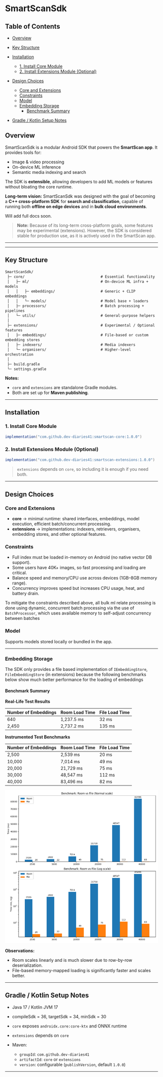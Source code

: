 # **SmartScanSdk**

## Table of Contents

* [Overview](#overview)
* [Key Structure](#key-structure)
* [Installation](#installation)

  + [1. Install Core Module](#1-install-core-module)
  + [2. Install Extensions Module (Optional)](#2-install-extensions-module-optional)
* [Design Choices](#design-choices)

  + [Core and Extensions](#core-and-extensions)
  + [Constraints](#constraints)
  + [Model](#model)
  + [Embedding Storage](#embedding-storage)
    - [Benchmark Summary](#benchmark-summary) 

* [Gradle / Kotlin Setup Notes](#gradle--kotlin-setup-notes)

<a name="overview"></a>

## **Overview**

SmartScanSdk is a modular Android SDK that powers the **SmartScan app**. It provides tools for:

* Image & video processing
* On-device ML inference
* Semantic media indexing and search

The SDK is **extensible**, allowing developers to add ML models or features without bloating the core runtime.

**Long-term vision:** SmartScanSdk was designed with the goal of becoming a **C++ cross-platform SDK** for **search and classification**, capable of running both **offline on edge devices** and in **bulk cloud environments**.

Will add full docs soon.

> **Note:** Because of its long-term cross-platform goals, some features may be experimental (extensions). However, the SDK is considered stable for production use, as it is actively used in the SmartScan app.

---


---

## **Key Structure**

```
SmartScanSdk/
 ├─ core/                                   # Essential functionality
 │   ├─ ml/                                 # On-device ML infra + models
 │   │   ├─ embeddings/                     # Generic + CLIP embeddings
 │   │   └─ models/                         # Model base + loaders
 │   ├─ processors/                         # Batch processing + pipelines
 │   └─ utils/                              # General-purpose helpers
 │
 ├─ extensions/                             # Experimental / Optional features 
 │   ├─ embeddings/                         # File-based or custom embedding stores
 │   ├─ indexers/                           # Media indexers
 │   └─ organisers/                         # Higher-level orchestration
 │
 ├─ build.gradle  
 └─ settings.gradle  
```

**Notes:**

* `core` and `extensions` are standalone Gradle modules.
* Both are set up for **Maven publishing**.

---

## **Installation**

### **1. Install Core Module**

```gradle
implementation("com.github.dev-diaries41:smartscan-core:1.0.0")
```

### **2. Install Extensions Module (Optional)**

```gradle
implementation("com.github.dev-diaries41:smartscan-extensions:1.0.0")
```

> `extensions` depends on `core`, so including it is enough if you need both.

---

## **Design Choices**

### Core and Extensions

* **core** → minimal runtime: shared interfaces, embeddings, model execution, efficient batch/concurrent processing.
* **extensions** → implementations: indexers, retrievers, organisers, embedding stores, and other optional features.

### Constraints

* Full index must be loaded in-memory on Android (no native vector DB support).
* Some users have 40K+ images, so fast processing and loading are critical.
* Balance speed and memory/CPU use across devices (1GB–8GB memory range).
* Concurrency improves speed but increases CPU usage, heat, and battery drain.

To mitigate the constraints described above, all bulk ml relate processing is done using dynamic, concurrent batch processing via the use of `BatchProcessor`, which uses available memory to self-adjust concurrency between batches

### Model

Supports models stored locally or bundled in the app.

---

### Embedding Storage

The SDK only provides a file based implementation of `IEmbeddingStore`, `FileEmbeddingStore` (in extensions) because the following benchmarks below show much better performance for the loading of embeddings

#### **Benchmark Summary**

**Real-Life Test Results**

| Number of Embeddings | Room Load Time | File Load Time |
|---------------------|----------------|----------------|
| 640                 | 1,237.5 ms    | 32 ms          |
| 2,450               | 2,737.2 ms    | 135 ms         |


**Instrumented Test Benchmarks**

| Number of Embeddings | Room Load Time | File Load Time |
|---------------------|----------------|----------------|
| 2,500               | 2,539 ms       | 20 ms          |
| 10,000              | 7,014 ms       | 49 ms          |
| 20,000              | 21,729 ms      | 75 ms          |
| 30,000              | 48,547 ms      | 112 ms         |
| 40,000              | 83,496 ms      | 82 ms          |


![SmartScan Load Benchmark](./benchmarks/smartscan-load-benchmark.png)

**Observations:**

* Room scales linearly and is much slower due to row-by-row deserialization.
* File-based memory-mapped loading is significantly faster and scales better.

___

## **Gradle / Kotlin Setup Notes**

* Java 17 / Kotlin JVM 17
* compileSdk = 36, targetSdk = 34, minSdk = 30
* `core` exposes `androidx.core:core-ktx` and ONNX runtime
* `extensions` depends on `core`
* Maven:

  * `groupId`: `com.github.dev-diaries41`
  * `artifactId`: `core` or `extensions`
  * `version`: configurable (`publishVersion`, default `1.0.0`)

---